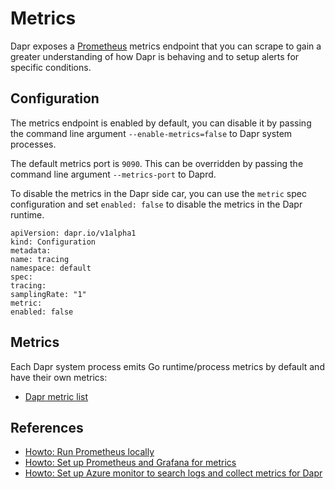 # Metrics

Dapr exposes a [Prometheus](https://prometheus.io/) metrics endpoint that you can scrape to gain a greater understanding of how Dapr is behaving and to setup alerts for specific conditions.

## Configuration

The metrics endpoint is enabled by default, you can disable it by passing the command line argument `--enable-metrics=false` to Dapr system processes.

The default metrics port is `9090`. This can be overridden by passing the command line argument `--metrics-port` to Daprd.

To disable the metrics in the Dapr side car, you can use the `metric` spec configuration and set `enabled: false` to disable the metrics in the Dapr runtime.

```
apiVersion: dapr.io/v1alpha1
kind: Configuration
metadata:
name: tracing
namespace: default
spec:
tracing:
samplingRate: "1"
metric:
enabled: false
```

## Metrics

Each Dapr system process emits Go runtime/process metrics by default and have their own metrics:

- [Dapr metric list](https://github.com/dapr/dapr/blob/master/docs/development/dapr-metrics.md)

## References

* [Howto: Run Prometheus locally](../../howto/setup-monitoring-tools/observe-metrics-with-prometheus-locally.md)
* [Howto: Set up Prometheus and Grafana for metrics](../../howto/setup-monitoring-tools/setup-prometheus-grafana.md)
* [Howto: Set up Azure monitor to search logs and collect metrics for Dapr](../../howto/setup-monitoring-tools/setup-azure-monitor.md)
